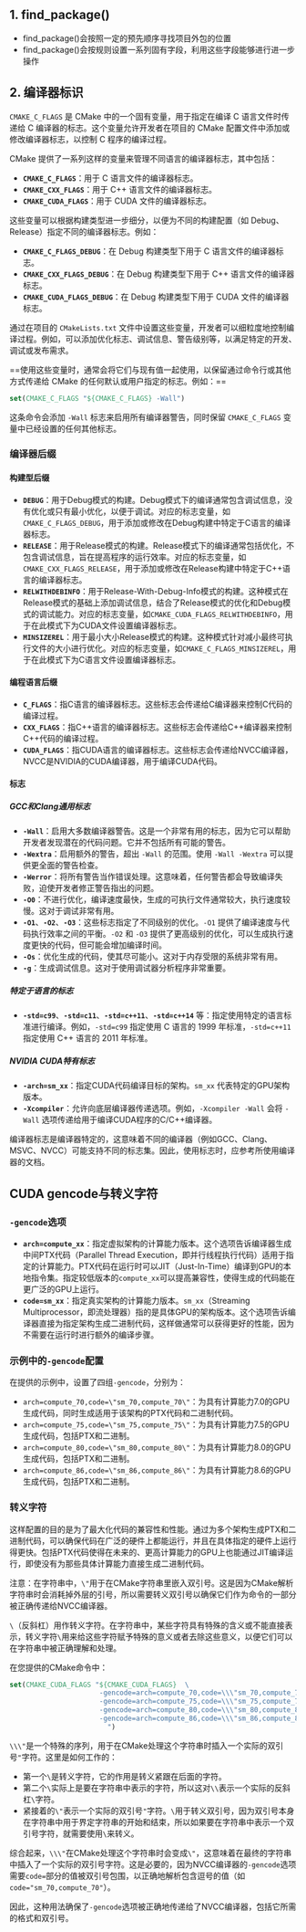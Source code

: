 ## 1. find_package()

* find_package()会按照一定的预先顺序寻找项目外包的位置
* find_package()会按规则设置一系列固有字段，利用这些字段能够进行进一步操作



## 2. 编译器标识

`CMAKE_C_FLAGS` 是 CMake 中的一个固有变量，用于指定在编译 C 语言文件时传递给 C 编译器的标志。这个变量允许开发者在项目的 CMake 配置文件中添加或修改编译器标志，以控制 C 程序的编译过程。

CMake 提供了一系列这样的变量来管理不同语言的编译器标志，其中包括：

- **`CMAKE_C_FLAGS`**：用于 C 语言文件的编译器标志。
- **`CMAKE_CXX_FLAGS`**：用于 C++ 语言文件的编译器标志。
- **`CMAKE_CUDA_FLAGS`**：用于 CUDA 文件的编译器标志。

这些变量可以根据构建类型进一步细分，以便为不同的构建配置（如 Debug、Release）指定不同的编译器标志。例如：

- **`CMAKE_C_FLAGS_DEBUG`**：在 Debug 构建类型下用于 C 语言文件的编译器标志。
- **`CMAKE_CXX_FLAGS_DEBUG`**：在 Debug 构建类型下用于 C++ 语言文件的编译器标志。
- **`CMAKE_CUDA_FLAGS_DEBUG`**：在 Debug 构建类型下用于 CUDA 文件的编译器标志。

通过在项目的 `CMakeLists.txt` 文件中设置这些变量，开发者可以细粒度地控制编译过程。例如，可以添加优化标志、调试信息、警告级别等，以满足特定的开发、调试或发布需求。

==使用这些变量时，通常会将它们与现有值一起使用，以保留通过命令行或其他方式传递给 CMake 的任何默认或用户指定的标志。例如：==

```cmake
set(CMAKE_C_FLAGS "${CMAKE_C_FLAGS} -Wall")
```

这条命令会添加 `-Wall` 标志来启用所有编译器警告，同时保留 `CMAKE_C_FLAGS` 变量中已经设置的任何其他标志。



### 编译器后缀

#### 构建型后缀

- **`DEBUG`**：用于Debug模式的构建。Debug模式下的编译通常包含调试信息，没有优化或只有最小优化，以便于调试。对应的标志变量，如`CMAKE_C_FLAGS_DEBUG`，用于添加或修改在Debug构建中特定于C语言的编译器标志。
- **`RELEASE`**：用于Release模式的构建。Release模式下的编译通常包括优化，不包含调试信息，旨在提高程序的运行效率。对应的标志变量，如`CMAKE_CXX_FLAGS_RELEASE`，用于添加或修改在Release构建中特定于C++语言的编译器标志。
- **`RELWITHDEBINFO`**：用于Release-With-Debug-Info模式的构建。这种模式在Release模式的基础上添加调试信息，结合了Release模式的优化和Debug模式的调试能力。对应的标志变量，如`CMAKE_CUDA_FLAGS_RELWITHDEBINFO`，用于在此模式下为CUDA文件设置编译器标志。
- **`MINSIZEREL`**：用于最小大小Release模式的构建。这种模式针对减小最终可执行文件的大小进行优化。对应的标志变量，如`CMAKE_C_FLAGS_MINSIZEREL`，用于在此模式下为C语言文件设置编译器标志。



#### 编程语言后缀

- **`C_FLAGS`**：指C语言的编译器标志。这些标志会传递给C编译器来控制C代码的编译过程。
- **`CXX_FLAGS`**：指C++语言的编译器标志。这些标志会传递给C++编译器来控制C++代码的编译过程。
- **`CUDA_FLAGS`**：指CUDA语言的编译器标志。这些标志会传递给NVCC编译器，NVCC是NVIDIA的CUDA编译器，用于编译CUDA代码。





#### 标志

##### GCC和Clang通用标志

- **`-Wall`**：启用大多数编译器警告。这是一个非常有用的标志，因为它可以帮助开发者发现潜在的代码问题。它并不包括所有可能的警告。
- **`-Wextra`**：启用额外的警告，超出 `-Wall` 的范围。使用 `-Wall -Wextra` 可以提供更全面的警告检查。
- **`-Werror`**：将所有警告当作错误处理。这意味着，任何警告都会导致编译失败，迫使开发者修正警告指出的问题。
- **`-O0`**：不进行优化，编译速度最快，生成的可执行文件通常较大，执行速度较慢。这对于调试非常有用。
- **`-O1`**、**`-O2`**、**`-O3`**：这些标志指定了不同级别的优化。`-O1` 提供了编译速度与代码执行效率之间的平衡。`-O2` 和 `-O3` 提供了更高级别的优化，可以生成执行速度更快的代码，但可能会增加编译时间。
- **`-Os`**：优化生成的代码，使其尽可能小。这对于内存受限的系统非常有用。
- **`-g`**：生成调试信息。这对于使用调试器分析程序非常重要。

##### 特定于语言的标志

- **`-std=c99`**、**`-std=c11`**、**`-std=c++11`**、**`-std=c++14`** 等：指定使用特定的语言标准进行编译。例如，`-std=c99` 指定使用 C 语言的 1999 年标准，`-std=c++11` 指定使用 C++ 语言的 2011 年标准。

##### NVIDIA CUDA特有标志

- **`-arch=sm_xx`**：指定CUDA代码编译目标的架构。`sm_xx` 代表特定的GPU架构版本。
- **`-Xcompiler`**：允许向底层编译器传递选项。例如，`-Xcompiler -Wall` 会将 `-Wall` 选项传递给用于编译CUDA程序的C/C++编译器。

编译器标志是编译器特定的，这意味着不同的编译器（例如GCC、Clang、MSVC、NVCC）可能支持不同的标志集。因此，使用标志时，应参考所使用编译器的文档。



## CUDA gencode与转义字符

### `-gencode`选项

- **`arch=compute_xx`**：指定虚拟架构的计算能力版本。这个选项告诉编译器生成中间PTX代码（Parallel Thread Execution，即并行线程执行代码）适用于指定的计算能力。PTX代码在运行时可以JIT（Just-In-Time）编译到GPU的本地指令集。指定较低版本的`compute_xx`可以提高兼容性，使得生成的代码能在更广泛的GPU上运行。
- **`code=sm_xx`**：指定真实架构的计算能力版本。`sm_xx`（Streaming Multiprocessor，即流处理器）指的是具体GPU的架构版本。这个选项告诉编译器直接为指定架构生成二进制代码，这样做通常可以获得更好的性能，因为不需要在运行时进行额外的编译步骤。

### 示例中的`-gencode`配置

在提供的示例中，设置了四组`-gencode`，分别为：

- `arch=compute_70,code=\"sm_70,compute_70\"`：为具有计算能力7.0的GPU生成代码，同时生成适用于该架构的PTX代码和二进制代码。
- `arch=compute_75,code=\"sm_75,compute_75\"`：为具有计算能力7.5的GPU生成代码，包括PTX和二进制。
- `arch=compute_80,code=\"sm_80,compute_80\"`：为具有计算能力8.0的GPU生成代码，包括PTX和二进制。
- `arch=compute_86,code=\"sm_86,compute_86\"`：为具有计算能力8.6的GPU生成代码，包括PTX和二进制。

### 转义字符

这样配置的目的是为了最大化代码的兼容性和性能。通过为多个架构生成PTX和二进制代码，可以确保代码在广泛的硬件上都能运行，并且在具体指定的硬件上运行得更快。包括PTX代码使得在未来的、更高计算能力的GPU上也能通过JIT编译运行，即使没有为那些具体计算能力直接生成二进制代码。

注意：在字符串中，`\"`用于在CMake字符串里嵌入双引号。这是因为CMake解析字符串时会消耗掉外层的引号，所以需要转义双引号以确保它们作为命令的一部分被正确传递给NVCC编译器。

`\`（反斜杠）用作转义字符。在字符串中，某些字符具有特殊的含义或不能直接表示，转义字符`\`用来给这些字符赋予特殊的意义或者去除这些意义，以便它们可以在字符串中被正确理解和处理。

在您提供的CMake命令中：

```cmake
set(CMAKE_CUDA_FLAGS "${CMAKE_CUDA_FLAGS}  \
                      -gencode=arch=compute_70,code=\\\"sm_70,compute_70\\\" \
                      -gencode=arch=compute_75,code=\\\"sm_75,compute_75\\\" \
                      -gencode=arch=compute_80,code=\\\"sm_80,compute_80\\\" \
                      -gencode=arch=compute_86,code=\\\"sm_86,compute_86\\\" \
                        ")
```

`\\\"`是一个特殊的序列，用于在CMake处理这个字符串时插入一个实际的双引号`"`字符。这里是如何工作的：

- 第一个`\`是转义字符，它的作用是转义紧跟在后面的字符。
- 第二个`\`实际上是要在字符串中表示的字符，所以这对`\\`表示一个实际的反斜杠`\`字符。
- 紧接着的`\"`表示一个实际的双引号`"`字符。`\`用于转义双引号，因为双引号本身在字符串中用于界定字符串的开始和结束，所以如果要在字符串中表示一个双引号字符，就需要使用`\`来转义。

综合起来，`\\\"`在CMake处理这个字符串时会变成`\"`，这意味着在最终的字符串中插入了一个实际的双引号字符。这是必要的，因为NVCC编译器的`-gencode`选项需要`code=`部分的值被双引号包围，以正确地解析包含逗号的值（如`code="sm_70,compute_70"`）。

因此，这种用法确保了`-gencode`选项被正确地传递给了NVCC编译器，包括它所需的格式和双引号。